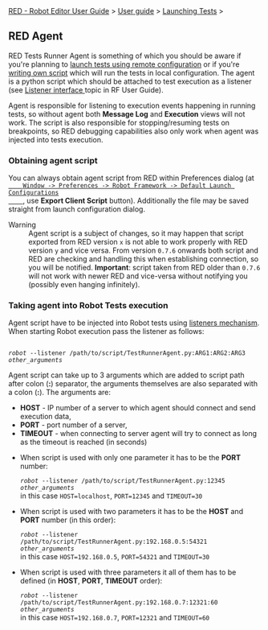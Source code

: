 <html>
<head>
<link href="PLUGINS_ROOT/org.robotframework.ide.eclipse.main.plugin.doc.user/help/style.css" rel="stylesheet" type="text/css"/>
</head>
<body>
<a href="index.html">RED - Robot Editor User Guide</a> &gt; <a href="user_guide.html">User guide</a> &gt; <a href="..\launching.html">Launching Tests</a> &gt; 
	<h2>RED Agent</h2>
<p>RED Tests Runner Agent is something of which you should be aware if you're planning 
	to <a href="remote_launch.html">launch tests using remote configuration</a> or if you're 
	<a href="local_launch_scripting.html">writing own script</a> which will run the tests in 
	local configuration. The agent is a python script which should be attached to test execution as a listener (see 
	<a class="external" href="http://robotframework.org/robotframework/latest/RobotFrameworkUserGuide.html#listener-interface" target="_blank">
	Listener interface
	</a> topic in RF User Guide).
	</p>
<p>Agent is responsible for listening to execution events happening in running tests, so without agent
	both <b>Message Log</b> and <b>Execution</b> views will not work. The script is also responsible for
	stopping/resuming tests on breakpoints, so RED debugging capabilities also only work when agent 
	was injected into tests execution.
	</p>
<h3>Obtaining agent script</h3>
<p>You can always obtain agent script from RED within Preferences dialog
	(at <code><a class="command" href="javascript:executeCommand('org.eclipse.ui.window.preferences(preferencePageId=org.robotframework.ide.eclipse.main.plugin.preferences.launch.default)')">
	Window -&gt; Preferences -&gt; Robot Framework -&gt; Default Launch Configurations
	</a></code>, use <b>Export Client Script</b> button). Additionally the file may be saved
	straight from launch configuration dialog.
	</p>
<dl class="warning">
<dt>Warning</dt>
<dd>Agent script is a subject of changes, so it may happen that script exported from RED version
	   <code>x</code> is not able to work properly with RED version <code>y</code> and 
	   vice versa. From version <code>0.7.6</code> onwards both script and RED are checking and handling
	   this when establishing connection, so you will be notified. <b>Important</b>: script taken from RED older than 
	   <code>0.7.6</code> will not work with newer RED and vice-versa without notifying you
	   (possibly even hanging infinitely).
	   </dd>
</dl>
<h3 id="command_line_usage">Taking agent into Robot Tests execution</h3>
<p>Agent script have to be injected into Robot tests using 
	<a class="external" href="http://robotframework.org/robotframework/latest/RobotFrameworkUserGuide.html#listener-interface" target="_blank">
	listeners mechanism</a>. When starting Robot execution pass the listener as follows:
	</p>
<div class="code"><code>
<i>robot</i> --listener /path/to/script/TestRunnerAgent.py:ARG1:ARG2:ARG3 <i>other_arguments</i>
</code></div>
<p>Agent script can take up to 3 arguments which are added to script path after colon (<b>:</b>) separator, 
	the arguments themselves are also separated with a colon (<b>:</b>). The arguments are:
	</p>
<ul>
<li><b>HOST</b> - IP number of a server to which agent should connect and send execution data,
		<li><b>PORT</b> - port number of a server,
		<li><b>TIMEOUT</b> - when connecting to server agent will try to connect as long as the timeout is reached
		(in seconds)  
		</li>
</li></li></ul>
<ul>
<li>
			When script is used with only one parameter it has to be the <b>PORT</b> number:
			<div class="code"><code>
<i>robot</i> --listener /path/to/script/TestRunnerAgent.py:12345 <i>other_arguments</i>
</code></div>
			in this case <code>HOST=localhost</code>, <code>PORT=12345</code> and <code>TIMEOUT=30</code><p></p>
</li>
<li>
			When script is used with two parameters it has to be the <b>HOST</b> and <b>PORT</b>
			number (in this order):
			<div class="code"><code>
<i>robot</i> --listener /path/to/script/TestRunnerAgent.py:192.168.0.5:54321 <i>other_arguments</i>
</code></div>
			in this case <code>HOST=192.168.0.5</code>, <code>PORT=54321</code> and <code>TIMEOUT=30</code><p></p>
</li>
<li>
			When script is used with three parameters it all of them has to be defined (in <b>HOST</b>, <b>PORT</b>, 
			<b>TIMEOUT</b> order):
			<div class="code"><code>
<i>robot</i> --listener /path/to/script/TestRunnerAgent.py:192.168.0.7:12321:60 <i>other_arguments</i>
</code></div>
			in this case <code>HOST=192.168.0.7</code>, <code>PORT=12321</code> and <code>TIMEOUT=60</code>
</li>
</ul>
<br/>
<br/>
</body>
</html>